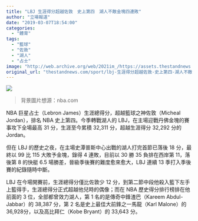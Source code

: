 ```yaml
---
title: "LBJ 生涯得分超越佐敦　史上第四　湖人不敵金塊四連敗"
author: "立場報道"
date: "2019-03-07T18:54:00"
categories:
  - "體育"
tags:
  - "籃球"
  - "佐敦"
  - "湖人"
  - "占士"
image: "http://web.archive.org/web/2021im_/https://assets.thestandnews.com/media/photos/nba22-01_TzCpU.png"
original_url: "thestandnews.com/sport/lbj-生涯得分超越佐敦-史上第四-湖人不敵金塊四連敗"
---
```

![](http://web.archive.org/web/2021im_/https://assets.thestandnews.com/media/photos/nba22-01_TzCpU.png)
> 背景圖片想源：nba.com

NBA 巨星占士（Lebron James）生涯總得分，超越籃球之神佐敦（Micheal Jordan），排名 NBA 史上第四。今季轉戰湖人的 LBJ，在主場迎戰丹佛金塊的賽事攻下全場最高 31 分，生涯至今累積 32,311 分，超越生涯得分 32,292 分的 Jordan。

但在 LBJ 的歷史之夜，在主場史潭普斯中心出戰的湖人打完首節已落後 18 分，最終以 99 比 115 大敗予金塊，錄得 4 連敗，目前以 30 勝 35 負排在西岸第 11，落後第 8 的快艇 6.5 場勝差，晉級季後賽的難度愈來愈大，LBJ 連續 13 季打入季後賽的紀錄隨時中斷。

LBJ 在今場開賽前，生涯總得分僅比佐敦少 12 分，到第二節中段他殺入籃下左手上籃得手，生涯總得分正式超越他兒時的偶像；而在 NBA 歷史得分排行榜排在他前面的 3 位，全部都曾效力湖人，第 1 名的是傳奇中鋒渣巴（Kareem Abdul-Jabbar）的 38,387 分，第 2 名是史上最佳大前鋒之一馬龍（Karl Malone）的 36,928分，以及高比拜仁（Kobe Bryant）的 33,643 分。